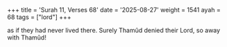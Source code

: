 +++
title = 'Surah 11, Verses 68'
date = '2025-08-27'
weight = 1541
ayah = 68
tags = ["lord"]
+++

as if they had never lived there. Surely Thamûd denied their Lord, so away with Thamûd!
